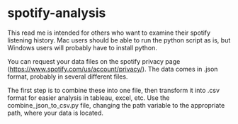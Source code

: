 # spotify-analysis

This read me is intended for others who want to examine their spotify listening history. Mac users should be able to run the python script as is, but Windows users will probably have to install python.



You can request your data files on the spotify privacy page (https://www.spotify.com/us/account/privacy/).
The data comes in .json format, probably in several different files.

The first step is to combine these into one file, then transform it into .csv format for easier analysis in tableau, excel, etc.
Use the combine_json_to_csv.py file, changing the path variable to the appropriate path, where your data is located. 


